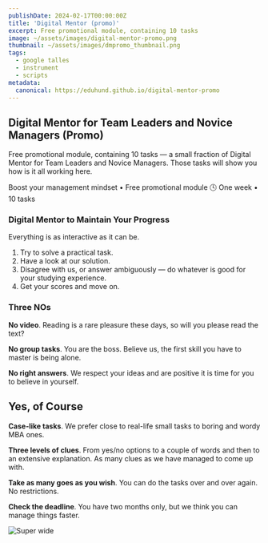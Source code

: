 ```yaml
---
publishDate: 2024-02-17T00:00:00Z
title: 'Digital Mentor (promo)'
excerpt: Free promotional module, containing 10 tasks
image: ~/assets/images/digital-mentor-promo.png
thumbnail: ~/assets/images/dmpromo_thumbnail.png
tags:
  - google talles
  - instrument
  - scripts
metadata:
  canonical: https://eduhund.github.io/digital-mentor-promo
---
```


## Digital Mentor for Team Leaders and Novice Managers (Promo)
Free promotional module, containing 10 tasks — a small fraction of Digital Mentor for Team Leaders and Novice Managers. Those tasks will show you how is it all working here.

Boost your management mindset • Free promotional module 🕓 One week • 10 tasks

### Digital Mentor to Maintain Your Progress
Everything is as interactive as it can be.

1. Try to solve a practical task.
2. Have a look at our solution.
3. Disagree with us, or answer ambiguously — do whatever is good for your studying experience.
4. Get your scores and move on.

### Three NOs
**No video**. Reading is a rare pleasure these days, so will you please read the text?

**No group tasks**. You are the boss. Believe us, the first skill you have to master is being alone.

**No right answers**. We respect your ideas and are positive it is time for you to believe in yourself.

## Yes, of Course
**Case-like tasks**. We prefer close to real-life small tasks to boring and wordy MBA ones.

**Three levels of clues**. From yes/no options to a couple of words and then to an extensive explanation. As many clues as we have managed to come up with.

**Take as many goes as you wish**. You can do the tasks over and over again. No restrictions.

**Check the deadline**. You have two months only, but we think you can manage things faster.

![Super wide](~/assets/images/digital-mentor-6.png)
